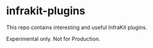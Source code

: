 # infrakit-plugins

This repo contains interesting and useful InfraKit plugins.   

Experimental only.  Not for Production.
